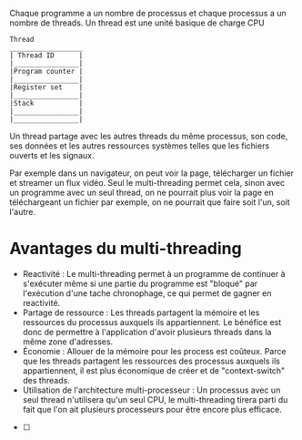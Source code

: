 Chaque programme a un nombre de processus et chaque processus a un nombre de threads. Un thread est une unité basique de charge CPU

```
Thread
__________________
| Thread ID      |
|________________|
|Program counter |
|________________|
|Register set    |
|________________|
|Stack           |
|________________|
|________________|
```
Un thread partage avec les autres threads du même processus, son code, ses données et les autres ressources systèmes telles que les fichiers ouverts et les signaux.

Par exemple dans un navigateur, on peut voir la page, télécharger un fichier et streamer un flux vidéo. Seul le multi-threading permet cela, sinon avec un programme avec un seul thread, on ne pourrait plus voir la page en téléchargeant un fichier par exemple, on ne pourrait que faire soit l'un, soit l'autre.
# Avantages du multi-threading
- Reactivité : Le multi-threading permet à un programme de continuer à s'exécuter même si une partie du programme est "bloqué" par l'exécution d'une tache chronophage, ce qui permet de gagner en reactivité.
- Partage de ressource : Les threads partagent la mémoire et les ressources du processus auxquels ils appartiennent. Le bénéfice est donc de permettre à l'application d'avoir plusieurs threads dans la même zone d'adresses.
- Économie : Allouer de la mémoire pour les process est coûteux. Parce que les threads partagent les ressources des processus auxquels ils appartiennent, il est plus économique de créer et de "context-switch" des threads.
- Utilisation de l'architecture multi-processeur : Un processus avec un seul thread n'utilisera qu'un seul CPU, le multi-threading tirera parti du fait que l'on ait plusieurs processeurs pour être encore plus efficace.

- [ ] 